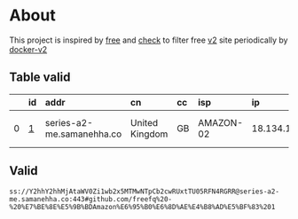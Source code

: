
# About

This project is inspired by [free](https://github.com/freefq/free) and [check](https://github.com/yeahwu/check) to filter free [v2](https://github.com/v2fly/v2ray-core) site periodically by [docker-v2](https://hub.docker.com/r/v2ray/official)

    

## Table valid
|    | id                 | addr                      | cn             | cc   | isp       | ip             | chatgpt          |
|---:|:-------------------|:--------------------------|:---------------|:-----|:----------|:---------------|:-----------------|
|  0 | [1](config/1.json) | series-a2-me.samanehha.co | United Kingdom | GB   | AMAZON-02 | 18.134.130.161 | Yes (Region: GB) |

## Valid
```
ss://Y2hhY2hhMjAtaWV0Zi1wb2x5MTMwNTpCb2cwRUxtTU05RFN4RGRR@series-a2-me.samanehha.co:443#github.com/freefq%20-%20%E7%BE%8E%E5%9B%BDAmazon%E6%95%B0%E6%8D%AE%E4%B8%AD%E5%BF%83%201
```

